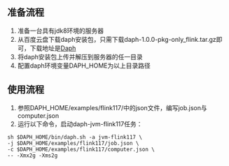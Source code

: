 ## 准备流程

1. 准备一台具有jdk8环境的服务器
2. 从百度云盘下载daph安装包，只需下载daph-1.0.0-pkg-only_flink.tar.gz即可，下载地址是[Daph](https://pan.baidu.com/s/1r495e7YtTfK24iPXg6dBZg?pwd=p5s7)
3. 将daph安装包上传并解压到服务器的任一目录
4. 配置daph环境变量DAPH_HOME为以上目录路径

## 使用流程

1. 参照DAPH_HOME/examples/flink117/中的json文件，编写job.json与computer.json
2. 运行以下命令，启动daph-jvm-flink117任务：

```shell
sh $DAPH_HOME/bin/daph.sh -a jvm-flink117 \
-j $DAPH_HOME/examples/flink117/job.json \
-c $DAPH_HOME/examples/flink117/computer.json \
-- -Xmx2g -Xms2g
```
